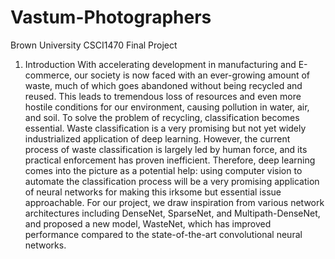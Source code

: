 # Vastum-Photographers
Brown University CSCI1470 Final Project

1. Introduction
  With accelerating development in manufacturing and E-commerce, our society is now faced with an ever-growing amount of waste, much of which goes abandoned without being recycled and reused. This leads to tremendous loss of resources and even more hostile conditions for our environment, causing pollution in water, air, and soil. To solve the problem of recycling, classification becomes essential. Waste classification is a very promising but not yet widely industrialized application of deep learning. However, the current process of waste classification is largely led by human force, and its practical enforcement has proven inefficient. Therefore, deep learning comes into the picture as a potential help: using computer vision to automate the classification process will be a very promising application of neural networks for making this irksome but essential issue approachable.
  For our project, we draw inspiration from various network architectures including DenseNet, SparseNet, and Multipath-DenseNet, and proposed a new model, WasteNet, which has improved performance compared to the state-of-the-art convolutional neural networks.
